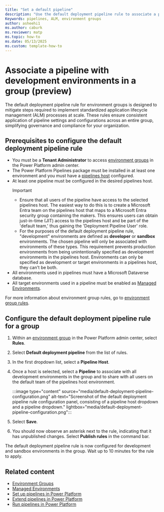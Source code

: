 ```yaml
---
title: "Set a default pipeline"
description: "Use the default deployment pipeline rule to associate a pipeline with all development environments in an environment group."
Keywords: pipelines, ALM, environment groups
author: asheehi1
ms.author: caburk
ms.reviewer: matp
ms.topic: how-to
ms.date: 05/13/2025
ms.custom: template-how-to
---
```

# Associate a pipeline with development environments in a group (preview)

The default deployment pipeline rule for environment groups is designed to mitigate steps required to implement standardized application lifecycle management (ALM) processes at scale. These rules ensure consistent application of pipeline settings and configurations across an entire group, simplifying governance and compliance for your organization.

## Prerequisites to configure the default deployment pipeline rule

- You must be a **Tenant Administrator** to access [environment groups](../admin/environment-groups.md) in the Power Platform admin center.
- The Power Platform Pipelines package must be installed in at least one environment and you must have a [pipelines host](set-up-pipelines.md) configured.
- At least one pipeline must be configured in the desired pipelines host.
  > [!IMPORTANT]
  > - Ensure that all users of the pipeline have access to the selected pipelines host. The easiest way to do this is to create a Microsoft Entra team on the pipelines host that maps to a Microsoft Entra security group containing the makers. This ensures users can obtain just-in-time (JIT) access to the pipelines host and be part of the 'default team,' thus gaining the 'Deployment Pipeline User' role.
  > - For the purposes of the default deployment pipeline rule, "development" environments are defined as **developer** or **sandbox** environments. The chosen pipeline will only be associated with environments of these types. This requirement prevents production environments from being unintentionally specified as development environments in the pipelines host. Environments can only be specified as development or target environments in a pipelines host, they can't be both.
- All environments used in pipelines must have a Microsoft Dataverse database.
- All target environments used in a pipeline must be enabled as [Managed Environments](../admin/managed-environment-overview.md).

For more information about environment group rules, go to [environment group rules](../admin/environment-groups.md#rules).

## Configure the default deployment pipeline rule for a group

1. Within an [environment group](../admin/environment-groups.md) in the Power Platform admin center, select **Rules**.
1. Select **Default deployment pipeline** from the list of rules.
1. In the first dropdown list, select a **Pipeline Host**.
1. Once a host is selected, select a **Pipeline** to associate with all development environments in the group and to share with all users on the default team of the pipelines host environment. 

   :::image type="content" source="media/default-deployment-pipeline-configuration.png" alt-text="Screenshot of the default deployment pipeline rule configuration panel, consisting of a pipeline host dropdown and a pipeline dropdown." lightbox="media/default-deployment-pipeline-configuration.png":::

1. Select **Save**.
1. You should now observe an asterisk next to the rule, indicating that it has unpublished changes. Select **Publish rules** in the command bar.

The default deployment pipeline rule is now configured for development and sandbox environments in the group. Wait up to 10 minutes for the rule to apply.

## Related content

- [Environment Groups](../admin/environment-groups.md)
- [Managed Environments](../admin/managed-environment-overview.md)
- [Set up pipelines in Power Platform](set-up-pipelines.md)
- [Extend pipelines in Power Platform](extend-pipelines.md)
- [Run pipelines in Power Platform](run-pipeline.md)
